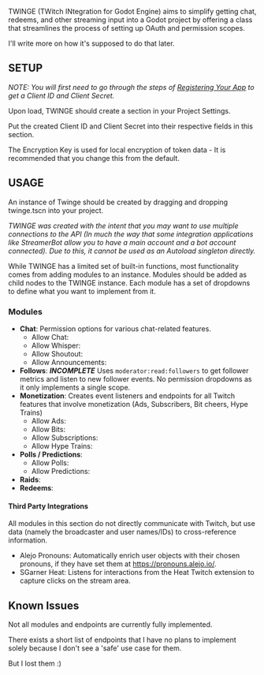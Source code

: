 TWINGE (TWitch INtegration for Godot Engine) aims to simplify getting chat, redeems, and other streaming input into a Godot project by offering a class that streamlines the process of setting up OAuth and permission scopes.

I'll write more on how it's supposed to do that later.

## SETUP ##
*NOTE: You will first need to go through the steps of [Registering Your App](https://dev.twitch.tv/docs/authentication/register-app/) to get a Client ID and Client Secret.*

Upon load, TWINGE should create a section in your Project Settings.

Put the created Client ID and Client Secret into their respective fields in this section.

The Encryption Key is used for local encryption of token data - It is recommended that you change this from the default.

## USAGE ##
An instance of Twinge should be created by dragging and dropping twinge.tscn into your project. 

*TWINGE was created with the intent that you may want to use multiple connections to the API (In much the way that some integration applications like StreamerBot allow you to have a main account and a bot account connected). Due to this, it cannot be used as an Autoload singleton directly.*

While TWINGE has a limited set of built-in functions, most functionality comes from adding modules to an instance. Modules should be added as child nodes to the TWINGE instance. Each module has a set of dropdowns to define what you want to implement from it.

### Modules ###
- **Chat**: Permission options for various chat-related features.
  - Allow Chat: 
  - Allow Whisper:
  - Allow Shoutout:
  - Allow Announcements:
- **Follows**: ***INCOMPLETE*** Uses ``moderator:read:followers`` to get follower metrics and listen to new follower events. No permission dropdowns as it only implements a single scope.
- **Monetization**: Creates event listeners and endpoints for all Twitch features that involve monetization (Ads, Subscribers, Bit cheers, Hype Trains)
  - Allow Ads:
  - Allow Bits:
  - Allow Subscriptions:
  - Allow Hype Trains:
- **Polls / Predictions**:
  - Allow Polls:
  - Allow Predictions:
- **Raids**:
- **Redeems**:

#### Third Party Integrations ###
All modules in this section do not directly communicate with Twitch, but use data (namely the broadcaster and user names/IDs) to cross-reference information.

- Alejo Pronouns: Automatically enrich user objects with their chosen pronouns, if they have set them at https://pronouns.alejo.io/.
- SGarner Heat: Listens for interactions from the Heat Twitch extension to capture clicks on the stream area.

## Known Issues ##
Not all modules and endpoints are currently fully implemented. 

There exists a short list of endpoints that I have no plans to implement solely because I don't see a 'safe' use case for them.

But I lost them :)